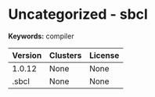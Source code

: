 # Uncategorized - sbcl



**Keywords:** compiler



| Version | Clusters | License |
| ------- | -------- | ------- |
| 1.0.12 | None | None |
| .sbcl | None | None |
